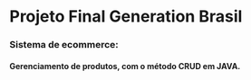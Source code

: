 <H1> Projeto Final Generation Brasil</H1>
<h3>Sistema de ecommerce:</h3> 
<h4>Gerenciamento de produtos, com o método CRUD em JAVA.</h4>
